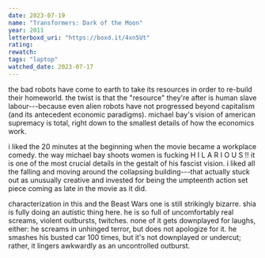 ```yaml
---
date: 2023-07-19
name: "Transformers: Dark of the Moon"
year: 2011
letterboxd_uri: "https://boxd.it/4xn5Ut"
rating: 
rewatch: 
tags: "laptop"
watched_date: 2023-07-17
---
```


the bad robots have come to earth to take its resources in order to re-build their homeworld. the twist is that the "resource" they're after is human slave labour---because even alien robots have not progressed beyond capitalism (and its antecedent economic paradigms). michael bay's vision of american supremacy is total, right down to the smallest details of how the economics work.

i liked the 20 minutes at the beginning when the movie became a workplace comedy. the way michael bay shoots women is fucking H I L A R I O U S !! it is one of the most crucial details in the gestalt of his fascist vision. i liked all the falling and moving around the collapsing building---that actually stuck out as unusually creative and invested for being the umpteenth action set piece coming as late in the movie as it did.

characterization in this and the Beast Wars one is still strikingly bizarre. shia is fully doing an autistic thing here. he is so full of uncomfortably real screams, violent outbursts, twitches. none of it gets downplayed for laughs, either: he screams in unhinged terror, but does not apologize for it. he smashes his busted car 100 times, but it's not downplayed or undercut; rather, it lingers awkwardly as an uncontrolled outburst.
